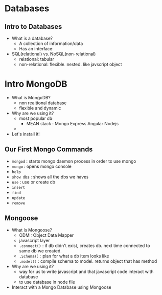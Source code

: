 # Databases

## Intro to Databases
* What is a database?
	* A collection of information/data
	* Has an interface
* SQL(relational) vs. NoSQL(non-relational)
	* relational: tabular
	* non-relational: flexible. nested. like javscript object

# Intro MongoDB
* What is MongoDB?
	* non realtional database
	* flexible and dynamic
* Why are we using it?
	* most popular db
		* MEAN stack : Mongo Express Angular Nodejs
	*
* Let's install it!

## Our First Mongo Commands
* `mongod` : starts mongo daemon process in order to use mongo
* `mongo` : opens mongo console
* `help`
* `show dbs` : shows all the dbs we haves
* `use` : use or create db
* `insert`
* `find`
* `update`
* `remove`

## Mongoose
* What Is Mongoose?
	* ODM : Object Data Mapper
	* javascript layer
	* `.connect()` : if db didn't exist, creates db. next time connected to same db we created.
	* `.Schema()` : plan for what a db item looks like
	* `.model()` : compile schema to model. returns object that has method
* Why are we using it?
	* way for us to write javascript and that javascript code interact with database
	* to use database in node file
* Interact with a Mongo Database using Mongoose